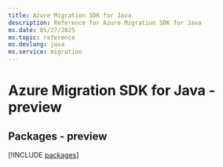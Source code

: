 ```yaml
---
title: Azure Migration SDK for Java
description: Reference for Azure Migration SDK for Java
ms.date: 05/27/2025
ms.topic: reference
ms.devlang: java
ms.service: migration
---
```

# Azure Migration SDK for Java - preview
## Packages - preview
[!INCLUDE [packages](migration-index.md)]